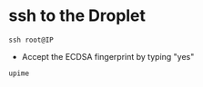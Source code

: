 # ssh to the Droplet


```
ssh root@IP
```

* Accept the ECDSA fingerprint by typing "yes"


```
upime
```


